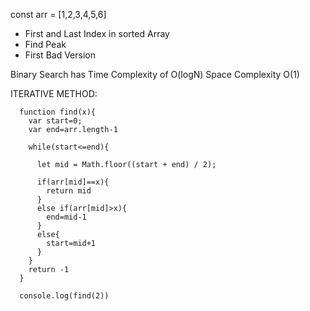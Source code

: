   const arr = [1,2,3,4,5,6]
  
  * First and Last Index in sorted Array  
  * Find Peak 
  * First Bad Version 

Binary Search has Time Complexity of O(logN)
Space Complexity O(1)
  
  ITERATIVE METHOD:  
  
      function find(x){
        var start=0;
        var end=arr.length-1

        while(start<=end){

          let mid = Math.floor((start + end) / 2);

          if(arr[mid]==x){
            return mid
          }
          else if(arr[mid]>x){
            end=mid-1
          }
          else{
            start=mid+1
          }
        }
        return -1
      }

      console.log(find(2))

